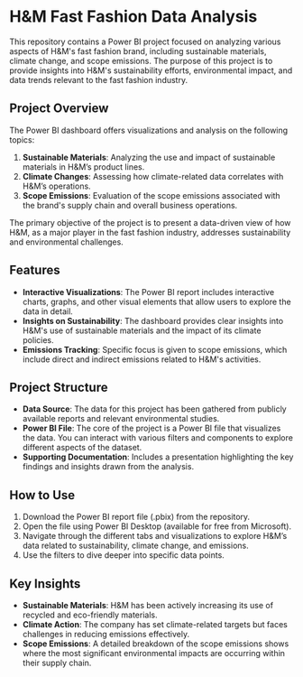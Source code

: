 # H&M Fast Fashion Data Analysis

This repository contains a Power BI project focused on analyzing various aspects of H&M's fast fashion brand, including sustainable materials, climate change, and scope emissions. The purpose of this project is to provide insights into H&M's sustainability efforts, environmental impact, and data trends relevant to the fast fashion industry.

## Project Overview

The Power BI dashboard offers visualizations and analysis on the following topics:
1. **Sustainable Materials**: Analyzing the use and impact of sustainable materials in H&M’s product lines.
2. **Climate Changes**: Assessing how climate-related data correlates with H&M’s operations.
3. **Scope Emissions**: Evaluation of the scope emissions associated with the brand's supply chain and overall business operations.

The primary objective of the project is to present a data-driven view of how H&M, as a major player in the fast fashion industry, addresses sustainability and environmental challenges.

## Features

- **Interactive Visualizations**: The Power BI report includes interactive charts, graphs, and other visual elements that allow users to explore the data in detail.
- **Insights on Sustainability**: The dashboard provides clear insights into H&M's use of sustainable materials and the impact of its climate policies.
- **Emissions Tracking**: Specific focus is given to scope emissions, which include direct and indirect emissions related to H&M's activities.

## Project Structure

- **Data Source**: The data for this project has been gathered from publicly available reports and relevant environmental studies.
- **Power BI File**: The core of the project is a Power BI file that visualizes the data. You can interact with various filters and components to explore different aspects of the dataset.
- **Supporting Documentation**: Includes a presentation highlighting the key findings and insights drawn from the analysis.

## How to Use

1. Download the Power BI report file (.pbix) from the repository.
2. Open the file using Power BI Desktop (available for free from Microsoft).
3. Navigate through the different tabs and visualizations to explore H&M’s data related to sustainability, climate change, and emissions.
4. Use the filters to dive deeper into specific data points.

## Key Insights

- **Sustainable Materials**: H&M has been actively increasing its use of recycled and eco-friendly materials.
- **Climate Action**: The company has set climate-related targets but faces challenges in reducing emissions effectively.
- **Scope Emissions**: A detailed breakdown of the scope emissions shows where the most significant environmental impacts are occurring within their supply chain.
